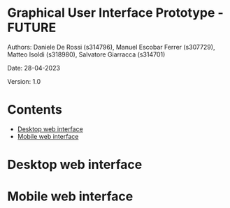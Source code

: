 # Graphical User Interface Prototype  - FUTURE
Authors: Daniele De Rossi (s314796), Manuel Escobar Ferrer (s307729), Matteo Isoldi (s318980), Salvatore Giarracca (s314701)

Date: 28-04-2023

Version: 1.0

# Contents

- [Desktop web interface](#desktop-web-interface)
- [Mobile web interface](#mobile-web-interface)

# Desktop web interface

# Mobile web interface

